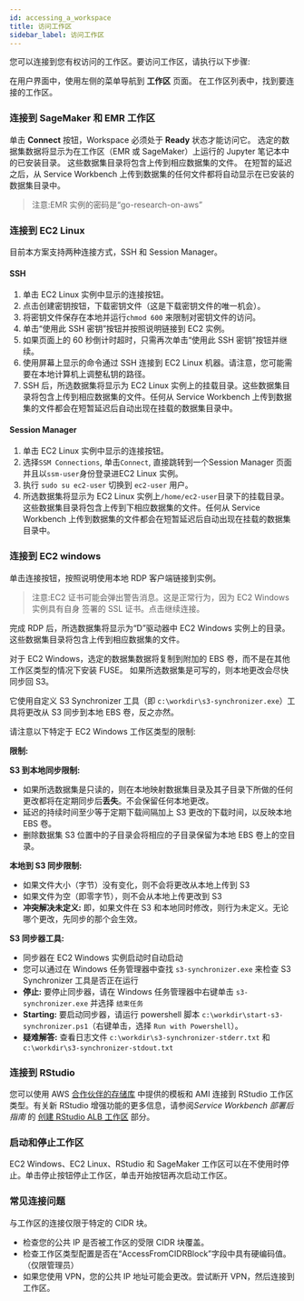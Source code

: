 ```yaml
---
id: accessing_a_workspace
title: 访问工作区
sidebar_label: 访问工作区
---
```


您可以连接到您有权访问的工作区。要访问工作区，请执行以下步骤:

在用户界面中，使用左侧的菜单导航到 **工作区** 页面。
在工作区列表中，找到要连接的工作区。

### 连接到 SageMaker 和 EMR 工作区

单击 **Connect** 按钮，Workspace 必须处于 **Ready** 状态才能访问它。
选定的数据集数据将显示为在工作区（EMR 或 SageMaker）上运行的 Jupyter 笔记本中的已安装目录。
这些数据集目录将包含上传到相应数据集的文件。
在短暂的延迟之后，从 Service Workbench 上传到数据集的任何文件都将自动显示在已安装的数据集目录中。

> 注意:EMR 实例的密码是“go-research-on-aws”

### 连接到 EC2 Linux
目前本方案支持两种连接方式，SSH 和 Session Manager。
#### SSH
1. 单击 EC2 Linux 实例中显示的连接按钮。
2. 点击创建密钥按钮，下载密钥文件（这是下载密钥文件的唯一机会）。
3. 将密钥文件保存在本地并运行`chmod 600` 来限制对密钥文件的访问。
4. 单击“使用此 SSH 密钥”按钮并按照说明链接到 EC2 实例。
5. 如果页面上的 60 秒倒计时超时，只需再次单击“使用此 SSH 密钥”按钮并继续。
6. 使用屏幕上显示的命令通过 SSH 连接到 EC2 Linux 机器。请注意，您可能需要在本地计算机上调整私钥的路径。
7. SSH 后，所选数据集将显示为 EC2 Linux 实例上的挂载目录。这些数据集目录将包含上传到相应数据集的文件。任何从 Service Workbench 上传到数据集的文件都会在短暂延迟后自动出现在挂载的数据集目录中。

#### Session Manager
1. 单击 EC2 Linux 实例中显示的连接按钮。
2. 选择`SSM Connections`, 单击`Connect`, 直接跳转到一个Session Manager 页面并且以`ssm-user`身份登录进EC2 Linux 实例。
3. 执行 `sudo su ec2-user` 切换到 `ec2-user` 用户。
4. 所选数据集将显示为 EC2 Linux 实例上`/home/ec2-user`目录下的挂载目录。这些数据集目录将包含上传到下相应数据集的文件。任何从 Service Workbench 上传到数据集的文件都会在短暂延迟后自动出现在挂载的数据集目录中。

### 连接到 EC2 windows

单击连接按钮，按照说明使用本地 RDP 客户端链接到实例。

> 注意:EC2 证书可能会弹出警告消息。这是正常行为，因为 EC2 Windows 实例具有自身
> 签署的 SSL 证书。点击继续连接。

完成 RDP 后，所选数据集将显示为“D”驱动器中 EC2 Windows 实例上的目录。
这些数据集目录将包含上传到相应数据集的文件。

对于 EC2 Windows，选定的数据集数据将复制到附加的 EBS 卷，而不是在其他工作区类型的情况下安装 FUSE。
如果所选数据集是可写的，则本地更改会尽快同步回 S3。

它使用自定义 S3 Synchronizer 工具（即 `c:\workdir\s3-synchronizer.exe`）工具将更改从 S3 同步到本地 EBS 卷，反之亦然。
   
请注意以下特定于 EC2 Windows 工作区类型的限制:

**限制:**

**S3 到本地同步限制:**
- 如果所选数据集是只读的，则在本地映射数据集目录及其子目录下所做的任何更改都将在定期同步后**丢失**。不会保留任何本地更改。
- 延迟的持续时间至少等于定期下载间隔加上 S3 更改的下载时间，以反映本地 EBS 卷。
- 删除数据集 S3 位置中的子目录会将相应的子目录保留为本地 EBS 卷上的空目录。

**本地到 S3 同步限制:**
- 如果文件大小（字节）没有变化，则不会将更改从本地上传到 S3
- 如果文件为空（即零字节），则不会从本地上传更改到 S3
- **冲突解决未定义:** 即，如果文件在 S3 和本地同时修改，则行为未定义。无论哪个更改，先同步的那个会生效。

**S3 同步器工具:**
- 同步器在 EC2 Windows 实例启动时自动启动
- 您可以通过在 Windows 任务管理器中查找 `s3-synchronizer.exe` 来检查 S3 Synchronizer 工具是否正在运行
- **停止:** 要停止同步器，请在 Windows 任务管理器中右键单击 `s3-synchronizer.exe` 并选择 `结束任务`
- **Starting:** 要启动同步器，请运行 powershell 脚本 `c:\workdir\start-s3-synchronizer.ps1`（右键单击，选择 `Run with Powershell`）。
- **疑难解答:** 查看日志文件 `c:\workdir\s3-synchronizer-stderr.txt` 和 `c:\workdir\s3-synchronizer-stdout.txt`

### 连接到 RStudio

您可以使用 AWS [合作伙伴的存储库](https://github.com/RLOpenCatalyst/Service_Workbench_Templates) 中提供的模板和 AMI 连接到 RStudio 工作区类型。有关新 RStudio 增强功能的更多信息，请参阅*Service Workbench 部署后指南* 的 [创建 RStudio ALB 工作区](/zh/post_deployment/aws_accounts#creating-rstudio-alb-workspace) 部分。

### 启动和停止工作区

EC2 Windows、EC2 Linux、RStudio 和 SageMaker 工作区可以在不使用时停止。单击停止按钮停止工作区，单击开始按钮再次启动工作区。

### 常见连接问题

与工作区的连接仅限于特定的 CIDR 块。

- 检查您的公共 IP 是否被工作区的受限 CIDR 块覆盖。
- 检查工作区类型配置是否在“AccessFromCIDRBlock”字段中具有硬编码值。 （仅限管理员）
- 如果您使用 VPN，您的公共 IP 地址可能会更改。尝试断开 VPN，然后连接到工作区。
